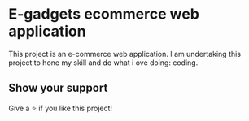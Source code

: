 # E-gadgets ecommerce web application

This project is an e-commerce web application. I am undertaking this project to hone my skill and do what i ove doing: coding.

<!-- # API

# Link to web application

https://e-gadgets.netlify.app/

### Folder Structure

1. Relevant for the project:

```bash
.

```

<br> -->

## Show your support

Give a ⭐️ if you like this project!
